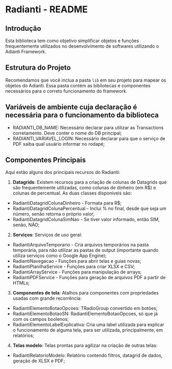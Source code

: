 # Radianti - README

## Introdução

Esta biblioteca tem como objetivo simplificar objetos e funções frequentemente utilizados no desenvolvimento de softwares utilizando o Adianti Framework.

## Estrutura do Projeto

Recomendamos que você inclua a pasta `lib` em seu projeto para mapear os objetos do Adianti. Essa pasta contém as bibliotecas e componentes necessários para o correto funcionamento do framework.

## Variáveis de ambiente cuja declaração é necessária para o funcionamento da biblioteca

- RADIANTI_DB_NAME: Necessário declarar para utilizar as Transactions corretamento. Deve conter o nome do DB principal;
- RADIANTI_VARIAVEL_LOGIN: Necessário declarar para que o serviço de PDF saiba qual usuário informar no rodapé;

## Componentes Principais

Aqui estão alguns dos principais recursos do Radianti:

1. **Datagrids**: Existem recursos para a criação de colunas de Datagrids que são frequentemente utilizadas, como colunas de dinheiro (em R$) e colunas de percentual. As duas classes disponíveis são:

- RadiantiDatagridColunaDinheiro - Formata para R$;
- RadiantiDatagridColunaPercentual - Inclui % no final, desde que seja um número, senão retorna o próprio valor;
- RadiantiDatagridColunaSimNao - Se tiver valor informado, então SIM, senão, NÃO;

2. **Serviços**: Serviços de uso geral:

- RadiantiArquivoTemporario - Cria arquivos temporários na pasta temporária, para não utilizar as pastas de output (importante quando utiliza serviços como o Google App Engine);
- RadiantiNavegacao - Funções para abrir telas e guias novas;
- RadiantiPlanilhaService - Funções para criar XLSX e CSV;
- RadiantiArrayService - Funções para manipulação de arrays;
- RadiantiPDFService - Funções para geração de arquivos PDF a partir de HTMLs;

3. **Componentes de tela**: Atalhos para componentes com propriedades usadas com grande recorrência:

- RadiantiElementoBotaoOpcoes: TRadioGroup convertido em botões;
- RadiantiElementoBotaoSN: RadiantiElementoBotaoOpcoes, só que já com os campos boolenos;
- RadiantiElementoLabelExplicativa: Cria uma label utilizada para explicar o funcionamento de alguma tela, para ser utilizada, principalmente, em relatórios;

4. **Telas modelo**: Telas prontas para agilizar na criação de outras telas:

- RadiantiRelatorioModelo: Relatório contendo filtros, datagrid de dados, geração de XLSX e PDF;
